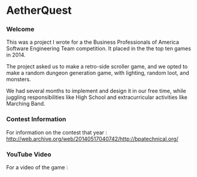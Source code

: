 # AetherQuest

### Welcome
This was a project I wrote for a the Business Professionals of America Software Engineering Team competition. It placed in the the top ten games in 2014. 

The project asked us to make a retro-side scroller game, and we opted to make a random dungeon generation game, with lighting, random loot, and monsters. 

We had several months to implement and design it in our free time, while juggling responsibilities like High School and extracurricular activities like Marching Band.



### Contest Information
For information on the contest that year : 
http://web.archive.org/web/20140517040742/http://bpatechnical.org/

### YouTube Video
For a video of the game : 

